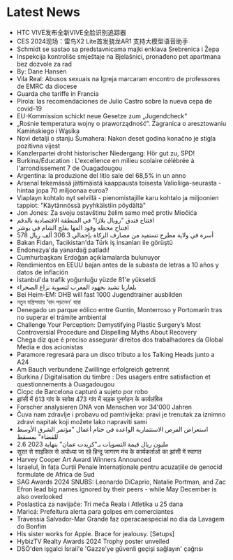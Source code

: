 # Latest News
-  HTC VIVE发布全新VIVE全脸识别追踪器
-  CES 2024现场：雷鸟X2 Lite首发骁龙AR1 支持大模型语音助手
-  Schmidt se sastao sa predstavnicama majki enklava Srebrenica i Žepa
-  Inspekcija kontroliše smještaje na Bjelašnici, pronađeno pet apartmana bez dozvole za rad
-  By: Dane Hansen
-  Vila Real: Abusos sexuais na Igreja marcaram encontro de professores de EMRC da diocese
-  Guarda che tariffe in Francia
-  Pirola: las recomendaciones de Julio Castro sobre la nueva cepa de covid-19
-  EU-Kommission schickt neue Gesetze zum „Jugendcheck“
-  „Rośnie temperatura wojny o praworządność”. Zagranica o aresztowaniu Kamińskiego i Wąsika
-  Novi detalji o stanju Šumahera: Nakon deset godina konačno je stigla pozitivna vijest
-  Kanzlerpartei droht historischer Niedergang: Hör gut zu, SPD!
-  Burkina/Éducation : L'excellence en milieu scolaire célébrée à l'arrondissement 7 de Ouagadougou
-  Argentina: la produzione del litio sale del 68,5% in un anno
-  Arsenal tekemässä jättimäistä kaappausta toisesta Valioliiga-seurasta - hintaa jopa 70 miljoonaa euroa?
-  Viaplayn kohtalo nyt selvillä - pienomistajille karu kohtalo ja miljoonien tappiot: "Käytännössä pyyhkäistiin pöydältä"
-  Jon Jones: Za svoju ostavštinu želim samo meč protiv Miočića
-  افتتاح فندق "رويال بلازا" في المنطقة الاقتصادية بالدقم
-  افتتاح محطة وقود المها بفلج الشام في بوشر
-  578 أسرة في ولاية مطرح تستفيد من مصارف الزكاة بإجمالي 306.3 ألف ريال
-  Bakan Fidan, Tacikistan'da Türk iş insanları ile görüştü
-  Endonezya'da yanardağ patladı!
-  Cumhurbaşkanı Erdoğan açıklamalarda bulunuyor
-  Rendimientos en EEUU bajan antes de la subasta de letras a 10 años y datos de inflación
-  İstanbul'da trafik yoğunluğu yüzde 81'e yükseldi
-  بلغاريا تشيد بجهود المغرب لتسوية نزاع الصحراء
-  Bei Heim-EM: DHB will fast 1000 Jugendtrainer ausbilden
-  নতুন মন্ত্রিসভায় ‘বাদ পড়লেন’ যারা
-  Denegado un parque eólico entre Guntín, Monterroso y Portomarín tras no superar el trámite ambiental
-  Challenge Your Perception: Demystifying Plastic Surgery’s Most Controversial Procedure and Dispelling Myths About Recovery
-  Chega diz que é preciso assegurar direitos dos trabalhadores da Global Media e dos acionistas
-  Paramore regresará para un disco tributo a los Talking Heads junto a A24
-  Am Bauch verbundene Zwillinge erfolgreich getrennt
-  Burkina / Digitalisation du timbre : Des usagers entre satisfaction et questionnements à Ouagadougou
-  Cicpc de Barcelona capturó a sujeto por robo
-  झांसी में 613 गांव के सापेक्ष 473 गांव में सड़क पुनर्गठन के कार्यलंबित
-  Forscher analysieren DNA von Menschen vor 34'000 Jahren
-  Čuva nam zdravlje i probavu od pamtivijeka: pravi je trenutak za iznimno zdravi napitak koji možete lako napraviti sami
-  استعراض الفرص الاستثمارية الواعدة في ختام أعمال "مؤتمر الشرق الأوسط للفضاء" بمسقط
-  2.6 مليون ريال قيمة التسويات بـ"كريدت عمان" بنهاية 2023
-  सूरत से साइकिल से अयोध्या जा रहे हिन्दू जागरण मंच के कार्यकर्ताओं का झांसी में स्वागत
-  Harvey Cooper Art Award Winners Announced
-  Israelul, în fața Curții Penale Internaționale pentru acuzațiile de genocid formulate de Africa de Sud
-  SAG Awards 2024 SNUBS: Leonardo DiCaprio, Natalie Portman, and Zac Efron lead big names ignored by their peers - while May December is also overlooked
-  Poslastica za navijače: Tri meča Reala i Atletika u 25 dana
-  Maricá: Prefeitura alerta para golpes em comerciantes
-  Travessia Salvador-Mar Grande faz operacaespecial no dia da Lavagem do Bonfim
-  His sister works for Apple. Brace for jealousy. [Setups]
-  HybizTV Realty Awards 2024 Trophy poster unveiled
-  DSÖ'den işgalci İsrail'e 'Gazze'ye güvenli geçişi sağlayın' çağrısı
